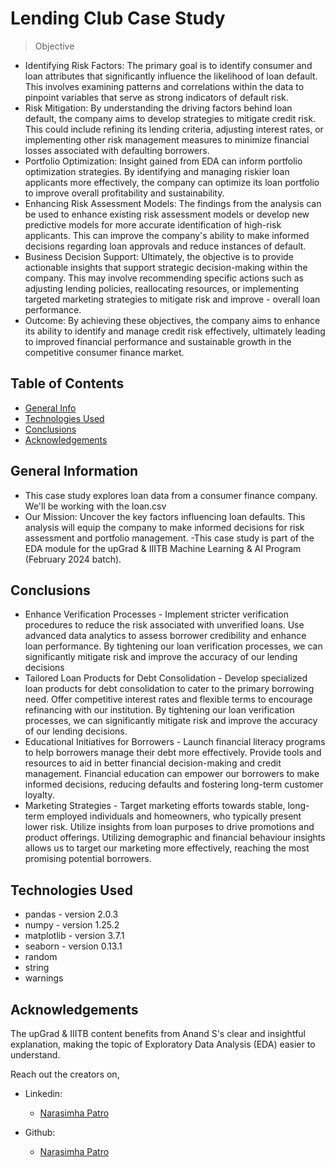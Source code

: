 # Lending Club Case Study
> Objective
- Identifying Risk Factors: The primary goal is to identify consumer and loan attributes that significantly influence the likelihood of loan default. This involves examining patterns and correlations within the data to pinpoint variables that serve as strong indicators of default risk.
- Risk Mitigation: By understanding the driving factors behind loan default, the company aims to develop strategies to mitigate credit risk. This could include refining its lending criteria, adjusting interest rates, or implementing other risk management measures to minimize financial losses associated with defaulting borrowers.
- Portfolio Optimization: Insight gained from EDA can inform portfolio optimization strategies. By identifying and managing riskier loan applicants more effectively, the company can optimize its loan portfolio to improve overall profitability and sustainability.
- Enhancing Risk Assessment Models: The findings from the analysis can be used to enhance existing risk assessment models or develop new predictive models for more accurate identification of high-risk applicants. This can improve the company's ability to make informed decisions regarding loan approvals and reduce instances of default.
- Business Decision Support: Ultimately, the objective is to provide actionable insights that support strategic decision-making within the company. This may involve recommending specific actions such as adjusting lending policies, reallocating resources, or implementing targeted marketing strategies to mitigate risk and improve - overall loan performance.
- Outcome: By achieving these objectives, the company aims to enhance its ability to identify and manage credit risk effectively, ultimately leading to improved financial performance and sustainable growth in the competitive consumer finance market.



## Table of Contents
* [General Info](#general-information)
* [Technologies Used](#technologies-used)
* [Conclusions](#conclusions)
* [Acknowledgements](#acknowledgements)

<!-- You can include any other section that is pertinent to your problem -->

## General Information
- This case study explores loan data from a consumer finance company. We'll be working with the loan.csv
- Our Mission: Uncover the key factors influencing loan defaults. This analysis will equip the company to make informed decisions for risk assessment and portfolio management.
-This case study is part of the EDA module for the upGrad & IIITB Machine Learning & AI Program (February 2024 batch).

<!-- You don't have to answer all the questions - just the ones relevant to your project. -->

## Conclusions
- Enhance Verification Processes - Implement stricter verification procedures to reduce the risk associated with unverified loans. Use advanced data analytics to assess borrower credibility and enhance loan performance. By tightening our loan verification processes, we can significantly mitigate risk and improve the accuracy of our lending decisions
- Tailored Loan Products for Debt Consolidation - Develop specialized loan products for debt consolidation to cater to the primary borrowing need. Offer competitive interest rates and flexible terms to encourage refinancing with our institution. By tightening our loan verification processes, we can significantly mitigate risk and improve the accuracy of our lending decisions.
- Educational Initiatives for Borrowers - Launch financial literacy programs to help borrowers manage their debt more effectively. Provide tools and resources to aid in better financial decision-making and credit management. Financial education can empower our borrowers to make informed decisions, reducing defaults and fostering long-term customer loyalty.
- Marketing Strategies - Target marketing efforts towards stable, long-term employed individuals and homeowners, who typically present lower risk. Utilize insights from loan purposes to drive promotions and product offerings. Utilizing demographic and financial behaviour insights allows us to target our marketing more effectively, reaching the most promising potential borrowers.

<!-- You don't have to answer all the questions - just the ones relevant to your project. -->

## Technologies Used
- pandas - version 2.0.3
- numpy - version 1.25.2
- matplotlib - version 3.7.1
- seaborn - version 0.13.1
- random
- string
- warnings

<!-- As the libraries versions keep on changing, it is recommended to mention the version of library used in this project -->

## Acknowledgements
The upGrad & IIITB content benefits from Anand S's clear and insightful explanation, making the topic of Exploratory Data Analysis (EDA) easier to understand.

Reach out the creators on,
- Linkedin:
    - [Narasimha Patro](https://www.linkedin.com/in/narasimha-patro)

- Github:
    - [Narasimha Patro](https://github.com/NarasimhaPatro)

<!-- Optional -->
<!-- ## License -->
<!-- This project is open source and available under the [... License](). -->

<!-- You don't have to include all sections - just the one's relevant to your project -->
